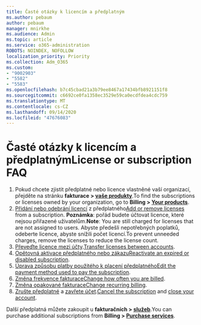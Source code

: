 ```yaml
---
title: Časté otázky k licencím a předplatným
ms.author: pebaum
author: pebaum
manager: mnirkhe
ms.audience: Admin
ms.topic: article
ms.service: o365-administration
ROBOTS: NOINDEX, NOFOLLOW
localization_priority: Priority
ms.collection: Adm_O365
ms.custom:
- "9002903"
- "5582"
- "5583"
ms.openlocfilehash: b7c45cbad21a3b79ee8467a17434bfb8921151f8
ms.sourcegitcommit: c6692ce0fa1358ec3529e59ca0ecdfdea4cdc759
ms.translationtype: MT
ms.contentlocale: cs-CZ
ms.lasthandoff: 09/14/2020
ms.locfileid: "47676083"
---
```

# <a name="license-or-subscription-faq"></a><span data-ttu-id="5efa8-102">Časté otázky k licencím a předplatným</span><span class="sxs-lookup"><span data-stu-id="5efa8-102">License or subscription FAQ</span></span>

1. <span data-ttu-id="5efa8-103">Pokud chcete zjistit předplatné nebo licence vlastněné vaší organizací, přejděte na stránku **fakturace > [vaše produkty](https://go.microsoft.com/fwlink/p/?linkid=842054)**.</span><span class="sxs-lookup"><span data-stu-id="5efa8-103">To find the subscriptions or licenses owned by your organization, go to **Billing > [Your products](https://go.microsoft.com/fwlink/p/?linkid=842054)**.</span></span> 
2. <span data-ttu-id="5efa8-104">[Přidání nebo odebrání licencí](https://docs.microsoft.com/alchemyinsights/how-to-add-or-reduce-licenses) z předplatného</span><span class="sxs-lookup"><span data-stu-id="5efa8-104">[Add or remove licenses](https://docs.microsoft.com/alchemyinsights/how-to-add-or-reduce-licenses) from a subscription.</span></span> <span data-ttu-id="5efa8-105">**Poznámka**: pořád budete účtovat licence, které nejsou přiřazené uživatelům.</span><span class="sxs-lookup"><span data-stu-id="5efa8-105">**Note**: You are still charged for licenses that are not assigned to users.</span></span> <span data-ttu-id="5efa8-106">Abyste předešli nepotřebných poplatků, odeberte licence, abyste snížili počet licencí.</span><span class="sxs-lookup"><span data-stu-id="5efa8-106">To prevent unneeded charges, remove the licenses to reduce the license count.</span></span> 
3. <span data-ttu-id="5efa8-107">[Převeďte licence mezi účty](https://docs.microsoft.com/alchemyinsights/transfer-licenses-between-tenants).</span><span class="sxs-lookup"><span data-stu-id="5efa8-107">[Transfer licenses between accounts](https://docs.microsoft.com/alchemyinsights/transfer-licenses-between-tenants).</span></span> 
4. <span data-ttu-id="5efa8-108">[Opětovná aktivace předplatného nebo zákazu](https://go.microsoft.com/fwlink/?linkid=2117519)</span><span class="sxs-lookup"><span data-stu-id="5efa8-108">[Reactivate an expired or disabled subscription](https://go.microsoft.com/fwlink/?linkid=2117519).</span></span> 
5. <span data-ttu-id="5efa8-109">[Úprava způsobu platby použitého k placení předplatného](https://go.microsoft.com/fwlink/?linkid=2117167)</span><span class="sxs-lookup"><span data-stu-id="5efa8-109">[Edit the payment method used to pay the subscription](https://go.microsoft.com/fwlink/?linkid=2117167).</span></span> 
6. <span data-ttu-id="5efa8-110">[Změna frekvence fakturace](https://go.microsoft.com/fwlink/?linkid=2119112)</span><span class="sxs-lookup"><span data-stu-id="5efa8-110">[Change how often you are billed](https://go.microsoft.com/fwlink/?linkid=2119112).</span></span> 
7. <span data-ttu-id="5efa8-111">[Změna opakované fakturace](https://go.microsoft.com/fwlink/?linkid=2119216)</span><span class="sxs-lookup"><span data-stu-id="5efa8-111">[Change recurring billing](https://go.microsoft.com/fwlink/?linkid=2119216).</span></span> 
8. <span data-ttu-id="5efa8-112">[Zrušte předplatné](https://go.microsoft.com/fwlink/?linkid=2119113) a [zavřete účet](https://docs.microsoft.com/alchemyinsights/how-to-close-your-account).</span><span class="sxs-lookup"><span data-stu-id="5efa8-112">[Cancel the subscription](https://go.microsoft.com/fwlink/?linkid=2119113) and [close your account](https://docs.microsoft.com/alchemyinsights/how-to-close-your-account).</span></span> 

<span data-ttu-id="5efa8-113">Další předplatná můžete zakoupit u **fakturačních > [služeb](https://go.microsoft.com/fwlink/p/?linkid=868433)**.</span><span class="sxs-lookup"><span data-stu-id="5efa8-113">You can purchase additional subscriptions from **Billing > [Purchase services](https://go.microsoft.com/fwlink/p/?linkid=868433)**.</span></span>

